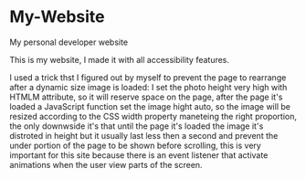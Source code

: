 # My-Website
My personal developer website

This is my website, I made it with all accessibility features.

I used a trick thst I figured out by myself to prevent the page to rearrange after a dynamic size image is loaded: I set the photo height very high with HTMLM attribute, so it will reserve space on the page, after the page it's loaded a JavaScript function set the image hight auto, so the image will be resized according to the CSS width property maneteing the right proportion, the only downwside it's that until the page it's loaded the image it's distroted in height but it usually last less then a second and prevent the under portion of the page to be shown before scrolling, this is very important for this site because there is an event listener that activate animations when the user view parts of the screen.
